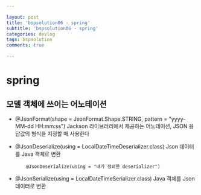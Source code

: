 ```yaml
---

layout: post
title: 'bspsolution06 - spring'
subtitle: 'bspsolution06 - spring'
categories: devlog
tags: bspsolution
comments: true

---
```

# spring

## 모델 객체에 쓰이는 어노테이션
 
- @JsonFormat(shape = JsonFormat.Shape.STRING, pattern = "yyyy-MM-dd HH:mm:ss")
Jackson 라이브러리에서 제공하는 어노테이션, JSON 응답값의 형식을 지정할 때 사용한다

- @JsonDeserialize(using = LocalDateTimeDeserializer.class)
	Json 데이터를 Java 객체로 변환
	```
		@JsonDeserialize(using = "내가 정의한 deserializer")
	```

- @JsonSerialize(using = LocalDateTimeSerializer.class)
	Java 객체를 Json 데이터로 변환
